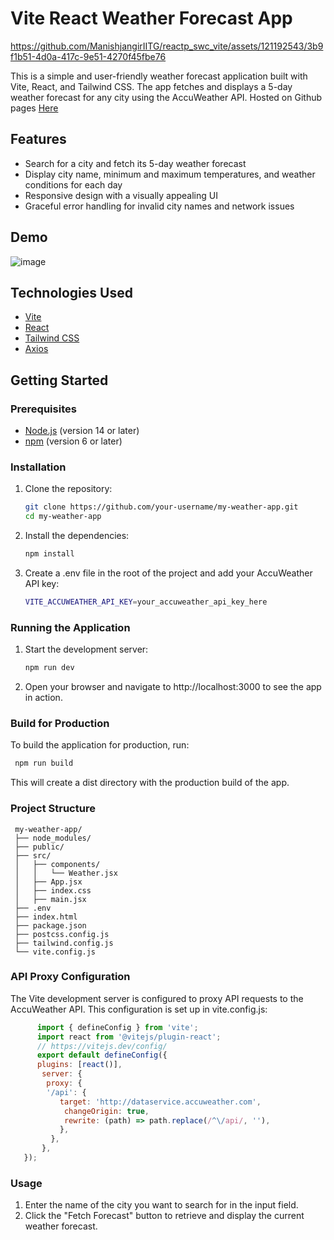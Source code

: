 # Vite React Weather Forecast App


https://github.com/ManishjangirIITG/reactp_swc_vite/assets/121192543/3b9f1b51-4d0a-417c-9e51-4270f45fbe76


This is a simple and user-friendly weather forecast application built with Vite, React, and Tailwind CSS. The app fetches and displays a 5-day weather forecast for any city using the AccuWeather API. Hosted on Github pages [Here](https://manishjangiriitg.github.io/reactp_swc_vite/)

## Features

- Search for a city and fetch its 5-day weather forecast
- Display city name, minimum and maximum temperatures, and weather conditions for each day
- Responsive design with a visually appealing UI
- Graceful error handling for invalid city names and network issues

## Demo
![image](https://github.com/ManishjangirIITG/reactp_swc_vite/assets/121192543/72ee1bd5-dc68-44ca-9c4e-04e64a37f9fc)


## Technologies Used

- [Vite](https://vitejs.dev/)
- [React](https://reactjs.org/)
- [Tailwind CSS](https://tailwindcss.com/)
- [Axios](https://axios-http.com/)

## Getting Started

### Prerequisites

- [Node.js](https://nodejs.org/) (version 14 or later)
- [npm](https://www.npmjs.com/) (version 6 or later)

### Installation

1. Clone the repository:

   ```bash
   git clone https://github.com/your-username/my-weather-app.git
   cd my-weather-app
2. Install the dependencies:

   ```bash
   npm install
3. Create a .env file in the root of the project and add your AccuWeather API key:

   ```bash
   VITE_ACCUWEATHER_API_KEY=your_accuweather_api_key_here

### Running the Application

1. Start the development server:
   ```bash
   npm run dev
2. Open your browser and navigate to http://localhost:3000 to see the app in action.

### Build for Production
  To build the application for production, run:
   ```bash
    npm run build
   ```

This will create a dist directory with the production build of the app.

### Project Structure

   ```plaintext
    my-weather-app/
    ├── node_modules/
    ├── public/
    ├── src/
    │   ├── components/
    │   │   └── Weather.jsx
    │   ├── App.jsx
    │   ├── index.css
    │   ├── main.jsx
    ├── .env
    ├── index.html
    ├── package.json
    ├── postcss.config.js
    ├── tailwind.config.js
    └── vite.config.js
   ```

### API Proxy Configuration
  The Vite development server is configured to proxy API requests to the AccuWeather API. This configuration is set up in vite.config.js:
  
   ```js
         import { defineConfig } from 'vite';
         import react from '@vitejs/plugin-react';
         // https://vitejs.dev/config/
         export default defineConfig({
         plugins: [react()],
          server: {
           proxy: {
           '/api': {
              target: 'http://dataservice.accuweather.com',
               changeOrigin: true,
               rewrite: (path) => path.replace(/^\/api/, ''),
              },
            },   
          },
      });
   ```
### Usage
1. Enter the name of the city you want to search for in the input field.
2. Click the "Fetch Forecast" button to retrieve and display the current weather forecast.
